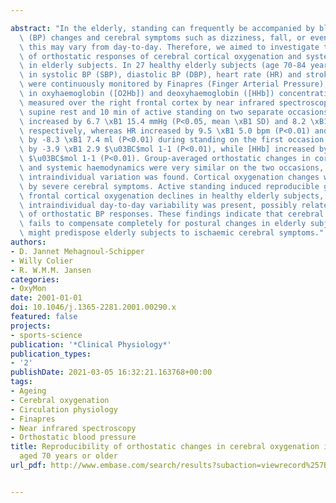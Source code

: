 ---
abstract: "In the elderly, standing can frequently be accompanied by blood pressure\
  \ (BP) changes and cerebral symptoms such as dizziness, fall, or even syncope, but\
  \ this may vary from day-to-day. Therefore, we aimed to investigate the reproducibility\
  \ of orthostatic responses of cerebral cortical oxygenation and systemic haemodynamics\
  \ in elderly subjects. In 27 healthy elderly subjects (age 70-84 years), changes\
  \ in systolic BP (SBP), diastolic BP (DBP), heart rate (HR) and stroke volume (SV)\
  \ were continuously monitored by Finapres (Finger Arterial Pressure), and changes\
  \ in oxyhaemoglobin ([O2Hb]) and deoxyhaemoglobin ([HHb]) concentrations were continuously\
  \ measured over the right frontal cortex by near infrared spectroscopy (NIRS) during\
  \ supine rest and 10 min of active standing on two separate occasions. SBP and DBP\
  \ increased by 6.7 \xB1 15.4 mmHg (P<0.05, mean \xB1 SD) and 8.2 \xB1 6.4 mmHg (P<0.01),\
  \ respectively, whereas HR increased by 9.5 \xB1 5.0 bpm (P<0.01) and SV decreased\
  \ by -8.3 \xB1 7.4 ml (P<0.01) during standing on the first occasion. [O2Hb] decreased\
  \ by -3.9 \xB1 2.9 $\u03BC$mol 1-1 (P<0.01), while [HHb] increased by 1.8 \xB1 2.2\
  \ $\u03BC$mol 1-1 (P<0.01). Group-averaged orthostatic changes in cortical oxygenation\
  \ and systemic haemodynamics were very similar on the two occasions, although an\
  \ intraindividual variation was found. Cortical oxygenation changes were not accompanied\
  \ by severe cerebral symptoms. Active standing induced reproducible group-averaged\
  \ frontal cortical oxygenation declines in healthy elderly subjects, although an\
  \ intraindividual day-to-day variability was present, possibly related to the variability\
  \ of orthostatic BP responses. These findings indicate that cerebral autoregulation\
  \ fails to compensate completely for postural changes in elderly subjects, which\
  \ might predispose elderly subjects to ischaemic cerebral symptoms."
authors:
- D. Jannet Mehagnoul-Schipper
- Willy Colier
- R. W.M.M. Jansen
categories:
- OxyMon
date: 2001-01-01
doi: 10.1046/j.1365-2281.2001.00290.x
featured: false
projects:
- sports-science
publication: '*Clinical Physiology*'
publication_types:
- '2'
publishDate: 2021-03-05 16:32:21.163768+00:00
tags:
- Ageing
- Cerebral oxygenation
- Circulation physiology
- Finapres
- Near infrared spectroscopy
- Orthostatic blood pressure
title: Reproducibility of orthostatic changes in cerebral oxygenation in healthy subjects
  aged 70 years or older
url_pdf: http://www.embase.com/search/results?subaction=viewrecord%257B%255C&%257Dfrom=export%257B%255C&%257Did=L32171006%257B%255C%2525%257D5Cnhttp://dx.doi.org/10.1046/j.1365-2281.2001.00290.x%257B%255C%2525%257D5Cnhttp://sfx.library.uu.nl/utrecht?sid=EMBASE%257

---
